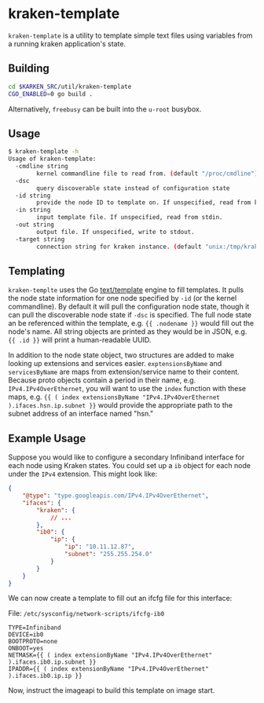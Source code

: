 # kraken-template

`kraken-template` is a utility to template simple text files using variables from a running kraken application's state.

## Building

```bash
cd $KARKEN_SRC/util/kraken-template
CGO_ENABLED=0 go build .
```

Alternatively, `freebusy` can be built into the `u-root` busybox.

## Usage

```bash
$ kraken-template -h
Usage of kraken-template:
  -cmdline string
        kernel commandline file to read from. (default "/proc/cmdline")
  -dsc
        query discoverable state instead of configuration state
  -id string
        provide the node ID to template on. If unspecified, read from kernel commandline.
  -in string
        input template file. If unspecified, read from stdin.
  -out string
        output file. If unspecified, write to stdout.
  -target string
        connection string for kraken instance. (default "unix:/tmp/kraken.sock")
```

## Templating

`kraken-templte` uses the Go [text/template](https://pkg.go.dev/text/template) engine to fill templates.  It pulls the node state information for one node specified by `-id` (or the kernel commandline).  By default it will pull the configuration node state, though it can pull the discoverable node state if `-dsc` is specified.  The full node state an be referenced within the template, e.g. `{{ .nodename }}` would fill out the node's name.  All string objects are printed as they would be in JSON, e.g. `{{ .id }}` will print a human-readable UUID.

In addition to the node state object, two structures are added to make looking up extensions and services easier.  `exptensionsByName` and `servicesByName` are maps from extension/service name to their content.  Because proto objects contain a period in their name, e.g. `IPv4.IPv4OverEthernet`, you will want to use the `index` function with these maps, e.g. `{{ ( index extensionsByName "IPv4.IPv4OverEthernet ).ifaces.hsn.ip.subnet }}` would provide the appropriate path to the subnet address of an interface named "hsn."

## Example Usage

Suppose you would like to configure a secondary Infiniband interface for each node using Kraken states.  You could set up a `ib` object for each node under the `IPv4` extension.  This might look like:

```json
{
    "@type": "type.googleapis.com/IPv4.IPv4OverEthernet",
    "ifaces": {
        "kraken": {
            // ...
        },
        "ib0": {
            "ip": {
                "ip": "10.11.12.87",
                "subnet": "255.255.254.0"
            }
        }
    }
}
```

We can now create a template to fill out an ifcfg file for this interface:

File: `/etc/sysconfig/network-scripts/ifcfg-ib0`

```jinja2
TYPE=Infiniband
DEVICE=ib0
BOOTPROTO=none
ONBOOT=yes
NETMASK={{ ( index extensionByName "IPv4.IPv4OverEthernet" ).ifaces.ib0.ip.subnet }}
IPADDR={{ ( index extensionByName "IPv4.IPv4OverEthernet" ).ifaces.ib0.ip.ip }}
```

Now, instruct the imageapi to build this template on image start.
